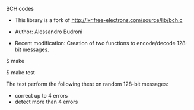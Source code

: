 BCH codes

 * This library is a fork of http://lxr.free-electrons.com/source/lib/bch.c
  
 * Author: Alessandro Budroni
 
 * Recent modification: Creation of two functions to encode/decode 128-bit messages.
 
 $ make

 $ make test

 The test perform the following thest on random 128-bit messages:
 - correct up to 4 errors
 - detect more than 4 errors 
